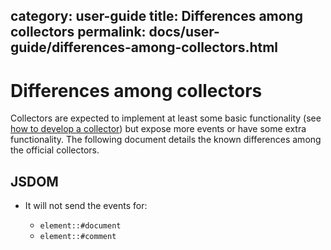 category: user-guide
title: Differences among collectors
permalink: docs/user-guide/differences-among-collectors.html
---
# Differences among collectors

Collectors are expected to implement at least some basic functionality
(see [how to develop a collector](../developer-guide/collectors/how-to-develop-a-collector.md))
but expose more events or have some extra functionality. The following
document details the known differences among the official collectors.

## JSDOM

* It will not send the events for:

  * `element::#document`
  * `element::#comment`
